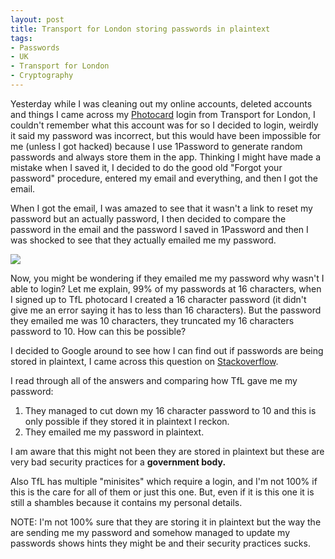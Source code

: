 ```yaml
---
layout: post
title: Transport for London storing passwords in plaintext
tags:
- Passwords
- UK
- Transport for London
- Cryptography
---
```

Yesterday while I was cleaning out my online accounts, deleted accounts and things I came across my [Photocard](https://photocard.tfl.gov.uk) login from Transport for London, I couldn't remember what this account was for so I decided to login, weirdly it said my password was incorrect, but this would have been impossible for me (unless I got hacked) because I use 1Password to generate random passwords and always store them in the app. Thinking I might have made a mistake when I saved it, I decided to do the good old "Forgot your password" procedure, entered my email and everything, and then I got the email.

When I got the email, I was amazed to see that it wasn't a link to reset my password but an actually password, I then decided to compare the password in the email and the password I saved in 1Password and then I was shocked to see that they actually emailed me my password.

![](http://media.tumblr.com/tumblr_m92ahhRh6K1qamsz8.png)

Now, you might be wondering if they emailed me my password why wasn't I able to login? Let me explain, 99% of my passwords at 16 characters, when I signed up to TfL photocard I created a 16 character password (it didn't give me an error saying it has to less than 16 characters). But the password they emailed me was 10 characters, they truncated my 16 characters password to 10. How can this be possible?

I decided to Google around to see how I can find out if passwords are being stored in plaintext, I came across this question on [Stackoverflow](http://stackoverflow.com/questions/701801/how-to-tell-if-a-site-stores-passwords-in-plain-text).

I read through all of the answers and comparing how TfL gave me my password:

  1. They managed to cut down my 16 character password to 10 and this is only possible if they stored it in plaintext I reckon.
  2. They emailed me my password in plaintext.

I am aware that this might not been they are stored in plaintext but these are very bad security practices for a **government body.**

Also TfL has multiple "minisites" which require a login, and I'm not 100% if this is the care for all of them or just this one. But, even if it is this one it is still a shambles because it contains my personal details.

NOTE: I'm not 100% sure that they are storing it in plaintext but the way the are sending me my password and somehow managed to update my passwords shows hints they might be and their security practices sucks.